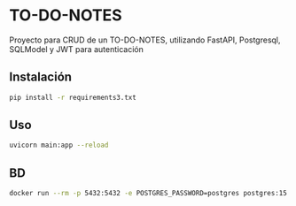 # TO-DO-NOTES
Proyecto para CRUD de un TO-DO-NOTES, utilizando FastAPI, Postgresql, SQLModel y JWT para autenticación
## Instalación

```bash
pip install -r requirements3.txt
```

## Uso

```bash
uvicorn main:app --reload
```

## BD

```bash
docker run --rm -p 5432:5432 -e POSTGRES_PASSWORD=postgres postgres:15.3
```

